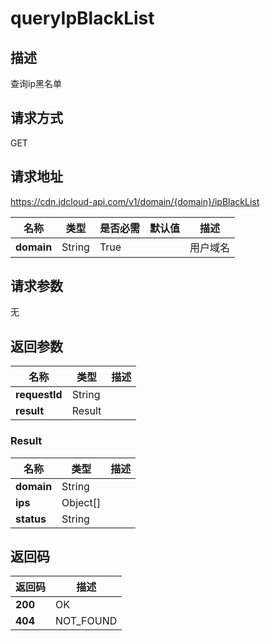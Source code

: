 # queryIpBlackList


## 描述
查询ip黑名单

## 请求方式
GET

## 请求地址
https://cdn.jdcloud-api.com/v1/domain/{domain}/ipBlackList

|名称|类型|是否必需|默认值|描述|
|---|---|---|---|---|
|**domain**|String|True| |用户域名|

## 请求参数
无


## 返回参数
|名称|类型|描述|
|---|---|---|
|**requestId**|String| |
|**result**|Result| |

### Result
|名称|类型|描述|
|---|---|---|
|**domain**|String| |
|**ips**|Object[]| |
|**status**|String| |

## 返回码
|返回码|描述|
|---|---|
|**200**|OK|
|**404**|NOT_FOUND|
